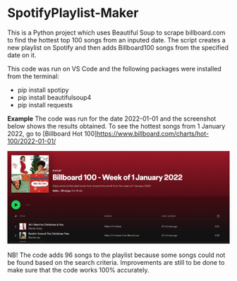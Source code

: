 # SpotifyPlaylist-Maker

This is a Python project which uses Beautiful Soup to scrape billboard.com to find the hottest top 100 songs from an inputed date. The script creates a new playlist on Spotify and then adds Billboard100 songs from the specified date on it.

This code was run on VS Code and the following packages were installed from the terminal:
- pip install spotipy
- pip install beautifulsoup4
- pip install requests

**Example**
The code was run for the date 2022-01-01 and the screenshot below shows the results obtained.
To see the hottest songs from 1 January 2022, go to [Billboard Hot 100]https://www.billboard.com/charts/hot-100/2022-01-01/

![result screenshot](https://github.com/sethumdluli/SpotifyPlaylist-Maker/blob/main/screenshot.png?raw=true)

NB! The code adds 96 songs to the playlist because some songs could not be found based on the search criteria. Improvements are still to be done to make sure that the code works 100% accurately.
